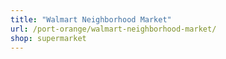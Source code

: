 ```yaml
---
title: "Walmart Neighborhood Market"
url: /port-orange/walmart-neighborhood-market/
shop: supermarket
---
```

